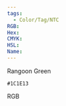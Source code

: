 ```yaml
---
tags:
  - Color/Tag/NTC
RGB:
Hex:
CMYK:
HSL:
Name:
---
```

Rangoon Green
```palette
#1C1E13
```
RGB
